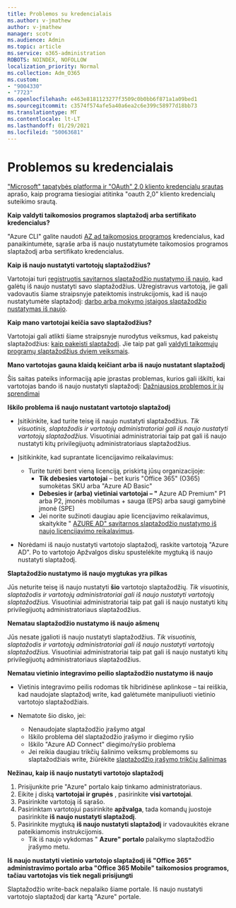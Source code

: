 ```yaml
---
title: Problemos su kredencialais
ms.author: v-jmathew
author: v-jmathew
manager: scotv
ms.audience: Admin
ms.topic: article
ms.service: o365-administration
ROBOTS: NOINDEX, NOFOLLOW
localization_priority: Normal
ms.collection: Adm_O365
ms.custom:
- "9004330"
- "7723"
ms.openlocfilehash: e463e8181123277f3509c0b0bb6f871a1a09bed1
ms.sourcegitcommit: c3574f574afe5a40a6ea2c6e399c58977d18bb73
ms.translationtype: MT
ms.contentlocale: lt-LT
ms.lasthandoff: 01/29/2021
ms.locfileid: "50063681"
---
```

# <a name="issues-with-credentials"></a>Problemos su kredencialais

["Microsoft" tapatybės platforma ir "OAuth" 2,0 kliento kredencialų srautas](https://docs.microsoft.com/azure/active-directory/develop/v2-oauth2-client-creds-grant-flow) aprašo, kaip programa tiesiogiai atitinka "oauth 2,0" kliento kredencialų suteikimo srautą.

**Kaip valdyti taikomosios programos slaptažodį arba sertifikato kredencialus?**

"Azure CLI" galite naudoti [AZ ad taikomosios programos](https://docs.microsoft.com/cli/azure/ad/app/credential) kredencialus, kad panaikintumėte, sąraše arba iš naujo nustatytumėte taikomosios programos slaptažodį arba sertifikato kredencialus.

**Kaip iš naujo nustatyti vartotojų slaptažodžius?**

Vartotojai turi [registruotis savitarnos slaptažodžio nustatymo iš naujo,](https://docs.microsoft.com/azure/active-directory/user-help/active-directory-passwords-reset-register) kad galėtų iš naujo nustatyti savo slaptažodžius. Užregistravus vartotoją, jie gali vadovautis šiame straipsnyje pateiktomis instrukcijomis, kad iš naujo nustatytumėte slaptažodį: [darbo arba mokymo įstaigos slaptažodžio nustatymas iš naujo](https://docs.microsoft.com/azure/active-directory/user-help/user-help-reset-password#how-to-reset-or-unlock-your-password-for-a-work-or-school-account).

**Kaip mano vartotojai keičia savo slaptažodžius?**

Vartotojai gali atlikti šiame straipsnyje nurodytus veiksmus, kad pakeistų slaptažodžius: [kaip pakeisti slaptažodį](https://docs.microsoft.com/azure/active-directory/user-help/user-help-reset-password#how-to-change-your-password).
Jie taip pat gali [valdyti taikomųjų programų slaptažodžius dviem veiksmais](https://docs.microsoft.com/azure/active-directory/user-help/multi-factor-authentication-end-user-app-passwords).

**Mano vartotojas gauna klaidą keičiant arba iš naujo nustatant slaptažodį**

Šis saitas pateiks informaciją apie įprastas problemas, kurios gali iškilti, kai vartotojas bando iš naujo nustatyti slaptažodį: [Dažniausios problemos ir jų sprendimai](https://docs.microsoft.com/azure/active-directory/user-help/user-help-reset-password#common-problems-and-their-solutions)

**Iškilo problema iš naujo nustatant vartotojo slaptažodį**

- Įsitikinkite, kad turite teisę iš naujo nustatyti slaptažodžius. *Tik visuotinis, slaptažodis ir vartotojų administratoriai gali iš naujo nustatyti vartotojų slaptažodžius.* Visuotiniai administratoriai taip pat gali iš naujo nustatyti kitų privilegijuotų administratoriaus slaptažodžius.

- Įsitikinkite, kad suprantate licencijavimo reikalavimus:

  - Turite turėti bent vieną licenciją, priskirtą jūsų organizacijoje:
    - **Tik debesies vartotojai** – bet kuris "Office 365" (O365) sumokėtas SKU arba "Azure AD Basic"
    - **Debesies ir (arba) vietiniai vartotojai – "** Azure AD Premium" P1 arba P2, įmonės mobilumas + sauga (EPS) arba saugi gamybinė įmonė (SPE)
    - Jei norite sužinoti daugiau apie licencijavimo reikalavimus, skaitykite " [AZURE AD" savitarnos slaptažodžio nustatymo iš naujo licencijavimo reikalavimus](https://docs.microsoft.com/azure/active-directory/active-directory-passwords-licensing).
- Norėdami iš naujo nustatyti vartotojo slaptažodį, raskite vartotoją "Azure AD". Po to vartotojo Apžvalgos disku spustelėkite mygtuką iš naujo nustatyti slaptažodį.

**Slaptažodžio nustatymo iš naujo mygtukas yra pilkas**

Jūs neturite teisę iš naujo nustatyti **šio** vartotojo slaptažodžių. *Tik visuotinis, slaptažodis ir vartotojų administratoriai gali iš naujo nustatyti vartotojų slaptažodžius.* Visuotiniai administratoriai taip pat gali iš naujo nustatyti kitų privilegijuotų administratoriaus slaptažodžius.

**Nematau slaptažodžio nustatymo iš naujo ašmenų**

Jūs nesate įgalioti iš naujo nustatyti slaptažodžius. *Tik visuotinis, slaptažodis ir vartotojų administratoriai gali iš naujo nustatyti vartotojų slaptažodžius.* Visuotiniai administratoriai taip pat gali iš naujo nustatyti kitų privilegijuotų administratoriaus slaptažodžius.

**Nematau vietinio integravimo peilio slaptažodžio nustatymo iš naujo**

- Vietinis integravimo peilis rodomas tik hibridinėse aplinkose – tai reiškia, kad naudojate slaptažodį write, kad galėtumėte manipuliuoti vietinio vartotojo slaptažodžiais.

- Nematote šio disko, jei:

  - Nenaudojate slaptažodžio įrašymo atgal
  - Iškilo problema dėl slaptažodžio įrašymo ir diegimo ryšio
  - Iškilo "Azure AD Connect" diegimo/ryšio problema
  - Jei reikia daugiau trikčių šalinimo veiksmų problemoms su slaptažodžiais write, žiūrėkite [slaptažodžio įrašymo trikčių šalinimas](https://docs.microsoft.com/azure/active-directory/authentication/troubleshoot-sspr-writeback)

**Nežinau, kaip iš naujo nustatyti vartotojo slaptažodį**

1. Prisijunkite prie "Azure" portalo kaip tinkamo administratoriaus.
2. Eikite į diską **vartotojai ir grupės** , pasirinkite **visi vartotojai**.
3. Pasirinkite vartotoją iš sąrašo.
4. Pasirinktam vartotojui pasirinkite **apžvalga**, tada komandų juostoje pasirinkite **iš naujo nustatyti slaptažodį**.
5. Pasirinkite mygtuką **iš naujo nustatyti slaptažodį** ir vadovaukitės ekrane pateikiamomis instrukcijomis.
    - Tik iš naujo vykdomas " **Azure" portalo** palaikymo slaptažodžio įrašymo metu.

**Iš naujo nustatyti vietinio vartotojo slaptažodį iš "Office 365" administravimo portalo arba "Office 365 Mobile" taikomosios programos, tačiau vartotojas vis tiek negali prisijungti**

Slaptažodžio write-back nepalaiko šiame portale. Iš naujo nustatyti vartotojo slaptažodį dar kartą "Azure" portale.
